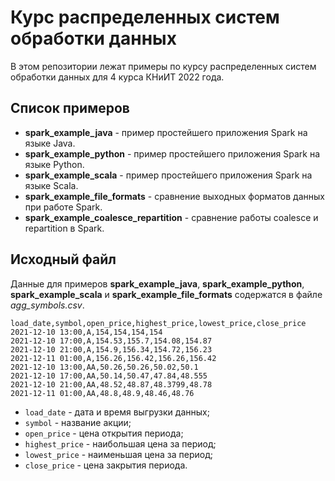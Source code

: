 # Курс распределенных систем обработки данных 

В этом репозитории лежат примеры по курсу распределенных систем обработки данных 
для 4 курса КНиИТ 2022 года.

## Список примеров

* __spark_example_java__ - пример простейшего приложения Spark на языке Java.
* __spark_example_python__ - пример простейшего приложения Spark на языке Python.
* __spark_example_scala__ - пример простейшего приложения Spark на языке Scala. 
* __spark_example_file_formats__ - сравнение выходных форматов данных при работе Spark.
* __spark_example_coalesce_repartition__ - сравнение работы coalesce и repartition в Spark.

## Исходный файл

Данные для примеров 
__spark_example_java__, __spark_example_python__, __spark_example_scala__ и __spark_example_file_formats__ 
содержатся в файле _agg_symbols.csv_.

```
load_date,symbol,open_price,highest_price,lowest_price,close_price
2021-12-10 13:00,A,154,154,154,154
2021-12-10 17:00,A,154.53,155.7,154.08,154.87
2021-12-10 21:00,A,154.9,156.34,154.72,156.23
2021-12-11 01:00,A,156.26,156.42,156.26,156.42
2021-12-10 13:00,AA,50.26,50.26,50.02,50.1
2021-12-10 17:00,AA,50.14,50.47,47.84,48.555
2021-12-10 21:00,AA,48.52,48.87,48.3799,48.78
2021-12-11 01:00,AA,48.8,48.9,48.46,48.76
```

* `load_date` - дата и время выгрузки данных;
* `symbol` - название акции;
* `open_price` - цена открытия периода;
* `highest_price` - наибольшая цена за период;
* `lowest_price` - наименьшая цена за период;
* `close_price` - цена закрытия периода.
